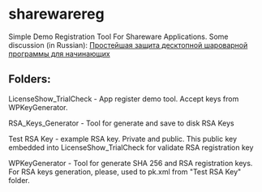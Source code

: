 # sharewarereg
Simple Demo Registration Tool For Shareware Applications. Some discussion (in Russian): [Простейшая защита десктопной шароварной программы для начинающих](http://rsdn.org/forum/shareware/6784699.flat)

## Folders:

LicenseShow_TrialCheck - App register demo tool. Accept keys from WPKeyGenerator.

RSA_Keys_Generator - Tool for generate and save to disk RSA Keys

Test RSA Key - example RSA key. Private and public. This public key embedded into LicenseShow_TrialCheck for validate RSA registration key

WPKeyGenerator - Tool for generate SHA 256 and RSA registration keys. For RSA keys generation, please, used to pk.xml from "Test RSA Key" folder.
